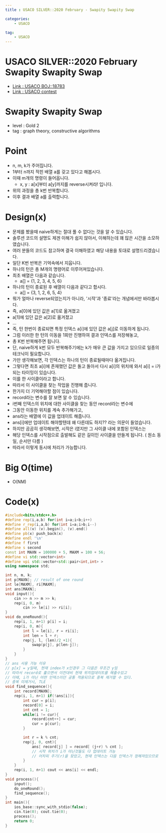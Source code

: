 ```yaml
---
title : USACO SILVER::2020 February - Swapity Swapity Swap

categories:
    - USACO

tag:
    - USACO
---
```

# USACO SILVER::2020 February Swapity Swapity Swap
- [Link : USACO BOJ::18783](https://www.acmicpc.net/problem/18783)
- [Link : USACO contest](http://usaco.org/index.php?page=feb20results)

# Swapity Swapity Swap

- level : Gold 2
- tag : graph theory, constructive algorithms

# Point
- n, m, k가 주어집니다.
- 1부터 n까지 적힌 배열 a를 갖고 있다고 해봅시다.
- 이때 m개의 명령이 들어옵니다.
  - x, y : a[x]부터 a[y]까지를 reverse시켜라! 입니다.
- 위의 과정을 총 k번 반복합니다.
- 이후 결과 배열 a를 출력합니다.

# Design(x)
- 문제를 봤을때 naive하게는 절대 풀 수 없다는 것을 알 수 있습니다.
- 솔루션 코드의 설명도 제겐 이해가 쉽지 않아서, 이해하는데 꽤 많은 시간을 소모하였습니다.
- 여러 분들의 코드도 참고하며 결국 이해하였고 해당 내용을 토대로 설명드리겠습니다.
- 일단 K번 반복은 기억속에서 지웁니다.
- 하나의 턴은 총 M개의 명령어로 이루어져있습니다.
- 최초 배열은 다음과 같습니다.
  - a[] = {1, 2, 3, 4, 5, 6}
- 하나의 턴이 종료된 후 배열이 다음과 같다고 합시다.
  - a[] = {3, 1, 2, 6, 5, 4}
- 뭐가 얼마나 reverse되었는지가 아니라, '시작'과 '종료'라는 개념에서만 바라봅시다.
- 즉, a[0]에 있던 값은 a[1]로 옮겨졌고
- a[1]에 있던 값은 a[2]로 옮겨졌고
- ...
- 즉, 턴 한번이 종료되면 특정 인덱스 a[i]에 있던 값은 a[j]로 이동하게 됩니다.
- 그럼 이러한 한 턴의 이동을 1회만 진행하여 결과 인덱스를 저장해놓고,
- 총 K번 반복해주면 됩니다.
- 단, naive하게 k번 모두 반복해주기에는 k가 매우 큰 값을 가지고 있으므로 일종의 테크닉이 필요합니다.
- 가만 생각해보면, 각 인덱스는 하나의 턴이 종료될때마다 옮겨집니다.
- 그렇다면 최초 a[i]에 존재했던 값은 돌고 돌아서 다시 a[i]의 위치에 와서 a[i] = i가 되는 타이밍이 있습니다.
- 이를 한 사이클이라고 합니다.
- 따라서 이 사이클을 찾는 작업을 진행해 줍니다.
- 한가지 더 기억해야할 점이 있습니다.
- record라는 변수를 잘 보면 알 수 있습니다.
- i번째 인덱스의 위치에 대한 사이클을 찾는 동안 record라는 변수에
- 그동안 이동한 위치를 계속 추가해가고,
- ans라는 배열에 이 값을 업데이트 해줍니다.
- ans[i]에만 업데이트 해야할텐데 왜 다른데도 하지?? 라는 의문이 들었습니다.
- 하지만 곰곰히 생각해보면, 시작은 i였지만 그 사이클 내에 포함된 인덱스는
- 해당 인덱스를 시작점으로 출발해도 같은 길이인 사이클을 만들게 됩니다. ( 원소 동일, 순서만 다름 )
- 따라서 이렇게 동시에 처리가 가능합니다.

# Big O(time)
- O(NM)

# Code(x)

```cpp
#include<bits/stdc++.h>
#define rep(i,a,b) for(int i=a;i<b;i++)
#define r_rep(i,a,b) for(int i=a;i>b;i--)
#define all(v) (v).begin(), (v).end()
#define pb(x) push_back(x)
#define endl '\n'
#define f first
#define s second
const int MAXN = 100000 + 5, MAXM = 100 + 56;
#define vi std::vector<int>
#define vpi std::vector<std::pair<int,int> >
using namespace std;

int n, m, k;
int p[MAXN]; // result of one round
int le[MAXM], ri[MAXM];
int ans[MAXN];
void input(){
	cin >> n >> m >> k;
	rep(i, 0, m)
		cin >> le[i] >> ri[i];
}
void do_oneRound(){
	rep(i, 1, n+1) p[i] = i;
	rep(i, 0, m){
		int l = le[i], r = ri[i];
		int len = l + r;
		rep(j, l, (len)/2 +1){
			swap(p[j], p[len-j]);
		}
	}
}
// ans 사용 가능 이유
// p[x] = y일때, 현재 index가 x인경우 그 다음은 무조건 y임
// 따라서 record로 훑으면서 이전대비 현재 위치업데이트를 해줄수있고
// 이때, i가 아닌 어떤 인덱스이던 공통 적용되므로 중복 제거할 수 있다.
// 중복 미제거시, TLE
void find_sequence(){
	int record[MAXN];
	rep(i, 1, n+1) if(!ans[i]){
		int cur = p[i];
		record[0] = i;
		int cnt = 1;
		while(i != cur){
			record[cnt++] = cur;
			cur = p[cur];
		}

		int r = k % cnt;
		rep(j, 0, cnt){
			ans[ record[j] ] = record[ (j+r) % cnt ];
			// 시작 위치가 i가 아닌것들도 다 업데이트 가능
			// 어차피 주기(r)을 찾았고, 현재 인덱스는 다음 인덱스가 정해져있으므로
		}
	}
	rep(i, 1, n+1) cout << ans[i] << endl;
}
void process(){
	input();
	do_oneRound();
	find_sequence();
}
int main(){
    ios_base::sync_with_stdio(false);
    cin.tie(0); cout.tie(0);
    process();
    return 0;
}

```
